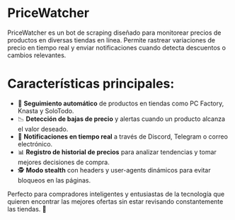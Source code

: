 # PriceWatcher
PriceWatcher es un bot de scraping diseñado para monitorear precios de productos en diversas tiendas en línea. Permite rastrear variaciones de precio en tiempo real y enviar notificaciones cuando detecta descuentos o cambios relevantes.  

# Características principales:
- 🛒 **Seguimiento automático** de productos en tiendas como PC Factory, Knasta y SoloTodo.  
- 📉 **Detección de bajas de precio** y alertas cuando un producto alcanza el valor deseado.  
- 🔔 **Notificaciones en tiempo real** a través de Discord, Telegram o correo electrónico.  
- 📊 **Registro de historial de precios** para analizar tendencias y tomar mejores decisiones de compra.  
- 🕵️ **Modo stealth** con headers y user-agents dinámicos para evitar bloqueos en las páginas.  

Perfecto para compradores inteligentes y entusiastas de la tecnología que quieren encontrar las mejores ofertas sin estar revisando constantemente las tiendas. 🚀
